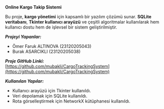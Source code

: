 **Online Kargo Takip Sistemi**

Bu proje, **kargo yönetimi** için kapsamlı bir yazılım çözümü sunar. **SQLite veritabanı**, **Tkinter kullanıcı arayüzü** ve çeşitli algoritmalar kullanılarak hem kullanıcı dostu hem de işlevsel bir sistem geliştirilmiştir.

***Projeyi Yapanlar:***

* Ömer Faruk ALTINOVA (23120205043)  
* Burak ASARCIKLI (23120205038)

***Proje GitHub Linki:***  
 [https://github.com/mubakli/CargoTrackingSystem](https://github.com/mubakli/CargoTrackingSystem)

***Kullanılan Yapılar:***

* Kullanıcı arayüzü için Tkinter kullanıldı.  
* Veri depolamak için SQLite kullanıldı.  
* Rota görselleştirmek için NetworkX kütüphanesi kullanıldı.

